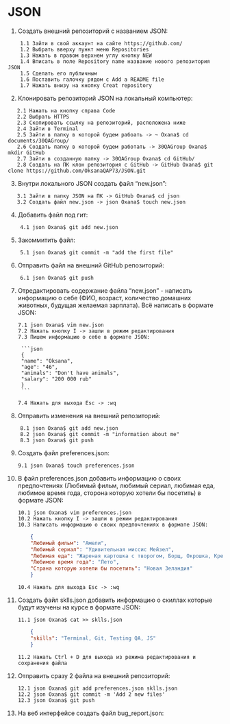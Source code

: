 # JSON
1. Создать внешний репозиторий c названием JSON:
```
    1.1 Зайти в свой аккаунт на сайте https://github.com/ 
    1.2 Выбрать вверху пункт меню Repositories
    1.3 Нажать в правом верхнем углу кнопку NEW
    1.4 Вписать в поле Repository name название нового репозитория JSON
    1.5 Сделать его публичным
    1.6 Поставить галочку рядом с Add a README file
    1.7 Нажать внизу на кнопку Creat repository
```
2. Клонировать репозиторий JSON на локальный компьютер:
```
   2.1 Нажать на кнопку справа Code
   2.2 Выбрать HTTPS
   2.3 Скопировать ссылку на репозиторий, расположена ниже
   2.4 Зайти в Terminal
   2.5 Зайти в папку в которой будем рабоать -> ~ Oxana$ cd documents/30QAGroup/
   2.6 Создать папку в которой будем работать -> 30QAGroup Oxana$ mkdir GitHub
   2.7 Зайти в созданную папку -> 30QAGroup Oxana$ cd GitHub/
   2.8 Создать на ПК клон репозитория c GitHub -> GitHub Oxana$ git clone https://github.com/OksanaQAP73/JSON.git
```
3. Внутри локального JSON создать файл “new.json”:
```
   3.1 Зайти в папку JSON на ПК -> GitHub Oxana$ cd json
   3.2 Создать файл new.json -> json Oxana$ touch new.json
```
4. Добавить файл под гит:
```
    4.1 json Oxana$ git add new.json
```
5. Закоммитить файл:
```
    5.1 json Oxana$ git commit -m "add the first file"
```
6. Отправить файл на внешний GitHub репозиторий:
```
    6.1 json Oxana$ git push
```
7. Отредактировать содержание файла “new.json” - написать информацию о себе (ФИО, возраст, количество домашних животных, будущая желаемая зарплата). Всё написать в формате JSON:
	```
	7.1 json Oxana$ vim new.json
	7.2 Нажать кнопку I -> зашли в режим редактирования
	7.3 Пишем информацию о себе в формате JSON:
	```
		```json
		{
		"name": "Oksana",
		"age": "46",
		"animals": "Don't have animals",
		"salary": "200 000 rub"
		}
		```

	```
	7.4 Нажать для выхода Esc -> :wq
	```
8. Отправить изменения на внешний репозиторий:
```
    8.1 json Oxana$ git add new.json
    8.2 json Oxana$ git commit -m "information about me"
    8.3 json Oxana$ git push
```
9. Создать файл preferences.json:
    ```
    9.1 json Oxana$ touch preferences.json
    ```
10. В файл preferences.json добавить информацию о своих предпочтениях (Любимый фильм, любимый сериал, любимая еда, любимое время года, сторона которую хотели бы посетить) в формате JSON:
	```
	10.1 json Oxana$ vim preferences.json
	10.2 Нажать кнопку I -> зашли в режим редактирования
	10.3 Написать информацию о своих предпочтениях в формате JSON:
	```    
	```json
		{
		"Любимый фильм": "Амели",
		"Любимый сериал": "Удивительная миссис Мейзел",
		"Любимая еда": "Жареная картошка с творогом, Борщ, Окрошка, Креветки",
		"Любимое время года": "Лето",
		"Страна которую хотели бы посетить": "Новая Зеландия"
		}
	```

	```
   	10.4 Нажать для выхода Esc -> :wq
	```
11. Создать файл sklls.json добавить информацию о скиллах которые будут изучены на курсе в формате JSON:
	```
	11.1 json Oxana$ cat >> sklls.json
	```
	```json
		{
		"skills": "Terminal, Git, Testing QA, JS"
		}
	```

	```
	11.2 Нажать Ctrl + D для выхода из режима редактирования и сохранения файла
	```
12. Отправить сразу 2 файла на внешний репозиторий:
	```
	12.1 json Oxana$ git add preferences.json sklls.json
	12.2 json Oxana$ git commit -m 'Add 2 new files'
	12.3 json Oxana$ git push
	```
13. На веб интерфейсе создать файл bug_report.json:


